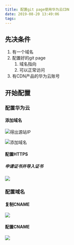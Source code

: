 ```yaml
---
title: 配置git page使用华为云CDN
date: 2019-08-20 13:49:06
tags:
---
```


## 先决条件

1. 有一个域名
2. 配置好的git page
   1. 域名指向
   2. 可以正常访问
3. 有CDN产品的华为云账号

## 开始配置

### 配置华为云

#### 添加域名

![得出源站IP](https://oss.trustme.anyingiit.com/images/20190821091133.png)

![添加域名](https://oss.trustme.anyingiit.com/images/20190821090943.png)

#### 配置HTTPS

##### 申请证书并导入证书

![](https://oss.trustme.anyingiit.com/images/20190821091432.png)

### 配置域名

#### 复制CNAME

![](https://oss.trustme.anyingiit.com/images/20190821092531.png)

#### 配置CNAME

![](https://oss.trustme.anyingiit.com/images/20190821092717.png)

